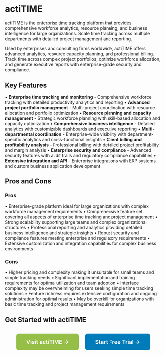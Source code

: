 # actiTIME

actiTIME is the enterprise time tracking platform that provides comprehensive workforce analytics, resource planning, and business intelligence for large organizations. Scale time tracking across multiple departments with detailed project management and reporting.

Used by enterprises and consulting firms worldwide, actiTIME offers advanced analytics, resource capacity planning, and professional billing. Track time across complex project portfolios, optimize workforce allocation, and generate executive reports with enterprise-grade security and compliance.

## Key Features

• **Enterprise time tracking and monitoring** - Comprehensive workforce tracking with detailed productivity analytics and reporting
• **Advanced project portfolio management** - Multi-project coordination with resource allocation and portfolio optimization
• **Resource planning and capacity management** - Strategic workforce planning with skill-based allocation and capacity optimization
• **Comprehensive business intelligence** - Detailed analytics with customizable dashboards and executive reporting
• **Multi-departmental coordination** - Enterprise-wide visibility with department-specific analytics and cross-functional insights
• **Client billing and profitability analysis** - Professional billing with detailed project profitability and margin analysis
• **Enterprise security and compliance** - Advanced security features with audit trails and regulatory compliance capabilities
• **Extensive integration and API** - Enterprise integrations with ERP systems and custom business application development

## Pros and Cons

### Pros
• Enterprise-grade platform ideal for large organizations with complex workforce management requirements
• Comprehensive feature set covering all aspects of enterprise time tracking and project management
• Strong scalability supporting large teams and complex organizational structures
• Professional reporting and analytics providing detailed business intelligence and strategic insights
• Robust security and compliance features meeting enterprise and regulatory requirements
• Extensive customization and integration capabilities for complex business environments

### Cons
• Higher pricing and complexity making it unsuitable for small teams and simple tracking needs
• Significant implementation and training requirements for optimal utilization and team adoption
• Interface complexity may be overwhelming for users seeking simple time tracking solutions
• Feature richness requires extensive configuration and ongoing administration for optimal results
• May be overkill for organizations with basic time tracking and project management requirements

## Get Started with actiTIME

<div style="text-align: center; margin: 2rem 0;">
  <a href="https://www.actitime.com/" target="_blank" rel="noopener noreferrer" style="display: inline-block; background: #96BF47; color: white; padding: 1rem 2rem; text-decoration: none; border-radius: 8px; font-weight: 600; font-size: 1.1rem; margin-right: 1rem;">Visit actiTIME →</a>
  <a href="https://www.actitime.com/free-trial" target="_blank" rel="noopener noreferrer" style="display: inline-block; background: #007cba; color: white; padding: 1rem 2rem; text-decoration: none; border-radius: 8px; font-weight: 600; font-size: 1.1rem;">Start Free Trial →</a>
</div>